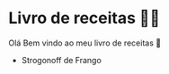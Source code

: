 # Livro de receitas :man_cook:
Olá Bem vindo ao meu livro de receitas :wave:
 - Strogonoff de Frango
